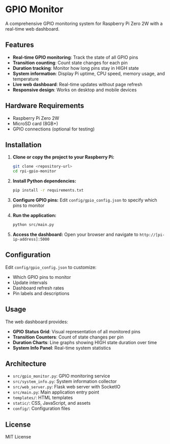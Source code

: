 # GPIO Monitor

A comprehensive GPIO monitoring system for Raspberry Pi Zero 2W with a real-time web dashboard.

## Features

- **Real-time GPIO monitoring**: Track the state of all GPIO pins
- **Transition counting**: Count state changes for each pin
- **Duration tracking**: Monitor how long pins stay in HIGH state
- **System information**: Display Pi uptime, CPU speed, memory usage, and temperature
- **Live web dashboard**: Real-time updates without page refresh
- **Responsive design**: Works on desktop and mobile devices

## Hardware Requirements

- Raspberry Pi Zero 2W
- MicroSD card (8GB+)
- GPIO connections (optional for testing)

## Installation

1. **Clone or copy the project to your Raspberry Pi:**
   ```bash
   git clone <repository-url>
   cd rpi-gpio-monitor
   ```

2. **Install Python dependencies:**
   ```bash
   pip install -r requirements.txt
   ```

3. **Configure GPIO pins:**
   Edit `config/gpio_config.json` to specify which pins to monitor

4. **Run the application:**
   ```bash
   python src/main.py
   ```

5. **Access the dashboard:**
   Open your browser and navigate to `http://[pi-ip-address]:5000`

## Configuration

Edit `config/gpio_config.json` to customize:
- Which GPIO pins to monitor
- Update intervals
- Dashboard refresh rates
- Pin labels and descriptions

## Usage

The web dashboard provides:
- **GPIO Status Grid**: Visual representation of all monitored pins
- **Transition Counters**: Count of state changes per pin
- **Duration Charts**: Line graphs showing HIGH state duration over time
- **System Info Panel**: Real-time system statistics

## Architecture

- `src/gpio_monitor.py`: GPIO monitoring service
- `src/system_info.py`: System information collector
- `src/web_server.py`: Flask web server with SocketIO
- `src/main.py`: Main application entry point
- `templates/`: HTML templates
- `static/`: CSS, JavaScript, and assets
- `config/`: Configuration files

## License

MIT License
